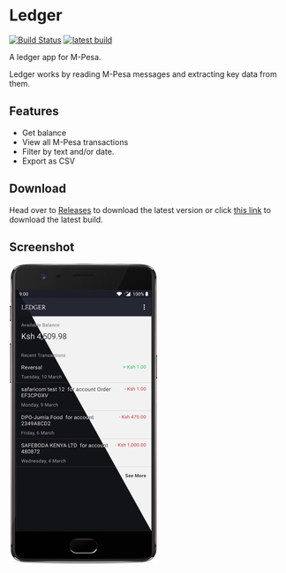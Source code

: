 # Ledger
[![Build Status](https://app.bitrise.io/app/99ce62496ebd055b/status.svg?token=jmjbox2CNHtmYuEMg2GjtQ&branch=master)](https://app.bitrise.io/app/99ce62496ebd055b)
[![latest build](https://img.shields.io/badge/Download-Latest%20build-brightgreen.svg)](https://barbet.marknjunge.com/ledger)

A ledger app for M-Pesa.  

Ledger works by reading M-Pesa messages and extracting key data from them.

## Features

- Get balance
- View all M-Pesa transactions
- Filter by text and/or date.
- Export as CSV

## Download

Head over to [Releases](https://github.com/MarkNjunge/Ledger/releases) to download the latest version or click [this link](https://barbet.marknjunge.com/ledger) to download the latest build.

## Screenshot

[<img src="./art/screenshot.png" />](./art/screenshot.png)
